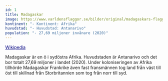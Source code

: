 ```yaml
---
id: 1
title: Madagaskar
image: https://www.varldensflaggor.se/bilder/original/madagaskars-flagga.png
kontinent: "- Kontinent: Afrika"
huvudstad: "- Huvudstad: Antanarivo"
population: "- 27,69 miljoner invånare (2020)"
---
```



 <a href="https://sv.wikipedia.org/wiki/Madagaskar" target="_blank" style="color:navy;" >Wikipedia</a>

 Madagaskar är en ö i sydöstra Afrika. Huvudstaden är Antanarivo och det bor totalt 27,69 miljoner i landet (2020). Under koloniseringen av Afrika tillhörde Madagaskar Frankrike även fast fransmännen tog land från väst till öst till skillnad från Storbritannien som tog från norr till syd.